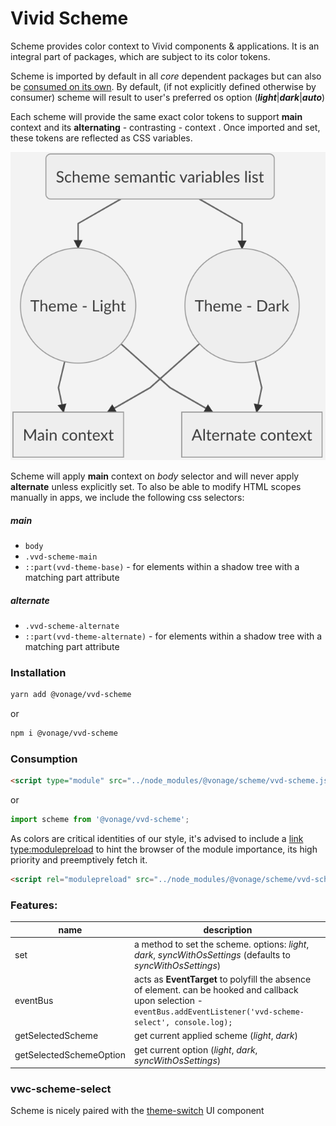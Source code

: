 
# Vivid Scheme

Scheme provides color context to Vivid components & applications.
It is an integral part of packages, which are subject to its color tokens.

Scheme is imported by default in all _core_ dependent packages but can also be [consumed on its own](#installation).
By default, (if not explicitly defined otherwise by consumer) scheme will result to user's preferred os option (***light***|***dark***|***auto***)
  
Each scheme will provide the same exact color tokens to support **main** context and its **alternating** - contrasting - context . Once imported and set, these tokens are reflected as CSS variables.

![Scheme graph](scheme-graph.png)

Scheme will apply **main** context on _body_ selector and will never apply **alternate** unless explicitly set.
To also be able to modify HTML scopes manually in apps, we include the following css selectors:
##### main
- `body`
- `.vvd-scheme-main`
- `::part(vvd-theme-base)` - for elements within a shadow tree with a matching part attribute
##### alternate
- `.vvd-scheme-alternate`
- `::part(vvd-theme-alternate)` - for elements within a shadow tree with a matching part attribute

### Installation

```bash
yarn add @vonage/vvd-scheme
```
or
```bash
npm i @vonage/vvd-scheme
```

### Consumption

```html
<script type="module" src="../node_modules/@vonage/scheme/vvd-scheme.js"></script>
```
or
```js
import scheme from '@vonage/vvd-scheme';
```

As colors are critical identities of our style, it's advised to include a [link type:modulepreload](https://developer.mozilla.org/en-US/docs/Web/HTML/Link_types/modulepreload) to hint the browser of the module importance, its high priority and preemptively fetch it. 
```html
<script rel="modulepreload" src="../node_modules/@vonage/scheme/vvd-scheme.js"></script>
```

### Features:
| name | description |
|--|--|
| set | a method to set the scheme. options: _light_, _dark_, _syncWithOsSettings_ (defaults to _syncWithOsSettings_) |
| eventBus | acts as **EventTarget** to polyfill the absence of element. can be hooked and callback upon selection - `eventBus.addEventListener('vvd-scheme-select', console.log);`  |
| getSelectedScheme | get current applied scheme (_light_, _dark_)|
| getSelectedSchemeOption | get current option (_light_, _dark_, _syncWithOsSettings_) |


### vwc-scheme-select
Scheme is nicely paired with the [theme-switch](https://github.com/Vonage/vivid/tree/master/components/theme-switch) UI component
